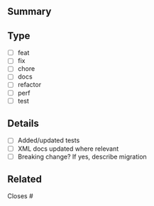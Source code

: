 ## Summary
<!-- What does this PR change and why? -->

## Type
- [ ] feat
- [ ] fix
- [ ] chore
- [ ] docs
- [ ] refactor
- [ ] perf
- [ ] test

## Details
- [ ] Added/updated tests
- [ ] XML docs updated where relevant
- [ ] Breaking change? If yes, describe migration

## Related
Closes #
